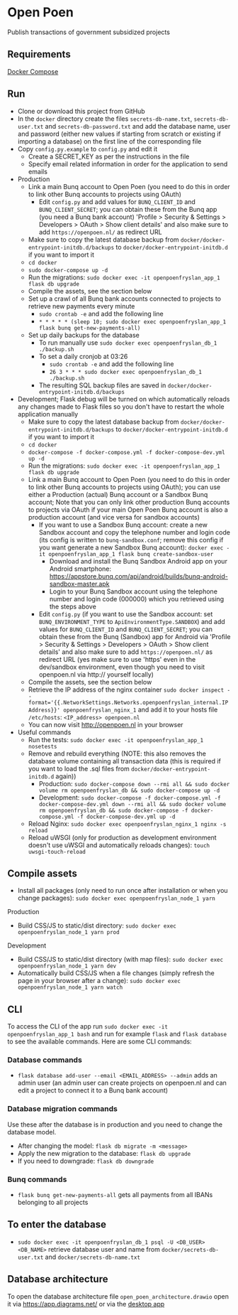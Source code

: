 # Open Poen
Publish transactions of government subsidized projects


## Requirements
[Docker Compose](https://docs.docker.com/compose/install/)


## Run
- Clone or download this project from GitHub
- In the `docker` directory create the files `secrets-db-name.txt`, `secrets-db-user.txt` and `secrets-db-password.txt` and add the database name, user and password (either new values if starting from scratch or existing if importing a database) on the first line of the corresponding file
- Copy `config.py.example` to `config.py` and edit it
   - Create a SECRET_KEY as per the instructions in the file
   - Specify email related information in order for the application to send emails
- Production
   - Link a main Bunq account to Open Poen (you need to do this in order to link other Bunq accounts to projects using OAuth)
      - Edit `config.py` and add values for `BUNQ_CLIENT_ID` and `BUNQ_CLIENT_SECRET`; you can obtain these from the Bunq app (you need a Bunq bank account) 'Profile > Security & Settings > Developers > OAuth > Show client details' and also make sure to add `https://openpoen.nl/` as redirect URL
   - Make sure to copy the latest database backup from `docker/docker-entrypoint-initdb.d/backups` to `docker/docker-entrypoint-initdb.d` if you want to import it
   - `cd docker`
   - `sudo docker-compose up -d`
   - Run the migrations: `sudo docker exec -it openpoenfryslan_app_1 flask db upgrade`
   - Compile the assets, see the section below
   - Set up a crawl of all Bunq bank accounts connected to projects to retrieve new payments every minute
      - `sudo crontab -e` and add the following line
      - `* * * * * (sleep 10; sudo docker exec openpoenfryslan_app_1 flask bunq get-new-payments-all)`
   - Set up daily backups for the database
      - To run manually use `sudo docker exec openpoenfryslan_db_1 ./backup.sh`
      - To set a daily cronjob at 03:26
         - `sudo crontab -e` and add the following line
         - `26 3 * * * sudo docker exec openpoenfryslan_db_1 ./backup.sh`
      - The resulting SQL backup files are saved in `docker/docker-entrypoint-initdb.d/backups`
- Development; Flask debug will be turned on which automatically reloads any changes made to Flask files so you don't have to restart the whole application manually
   - Make sure to copy the latest database backup from `docker/docker-entrypoint-initdb.d/backups` to `docker/docker-entrypoint-initdb.d` if you want to import it
   - `cd docker`
   - `docker-compose -f docker-compose.yml -f docker-compose-dev.yml up -d`
   - Run the migrations: `sudo docker exec -it openpoenfryslan_app_1 flask db upgrade`
   - Link a main Bunq account to Open Poen (you need to do this in order to link other Bunq accounts to projects using OAuth); you can use either a Production (actual) Bunq account or a Sandbox Bunq account; Note that you can only link other production Bunq accounts to projects via OAuth if your main Open Poen Bunq account is also a production account (and vice versa for sandbox accounts)
      - If you want to use a Sandbox Bunq account: create a new Sandbox account and copy the telephone number and login code (its config is written to `bunq-sandbox.conf`; remove this config if you want generate a new Sandbox Bunq account): `docker exec -it openpoenfryslan_app_1 flask bunq create-sandbox-user`
         - Download and install the Bunq Sandbox Android app on your Android smartphone: https://appstore.bunq.com/api/android/builds/bunq-android-sandbox-master.apk
         - Login to your Bunq Sandbox account using the telephone number and login code (000000) which you retrieved using the steps above
      - Edit `config.py` (if you want to use the Sandbox account: set `BUNQ_ENVIRONMENT_TYPE` to `ApiEnvironmentType.SANDBOX`) and add values for `BUNQ_CLIENT_ID` and `BUNQ_CLIENT_SECRET`; you can obtain these from the Bunq (Sandbox) app for Android via 'Profile > Security & Settings > Developers > OAuth > Show client details' and also make sure to add `https://openpoen.nl/` as redirect URL (yes make sure to use 'https' even in the dev/sandbox environment, even though you need to visit openpoen.nl via http:// yourself locally)
   - Compile the assets, see the section below
   - Retrieve the IP address of the nginx container `sudo docker inspect --format='{{.NetworkSettings.Networks.openpoenfryslan_internal.IPAddress}}' openpoenfryslan_nginx_1` and add it to your hosts file `/etc/hosts`: `<IP_address> openpoen.nl`
   - You can now visit http://openpoen.nl in your browser
- Useful commands
   - Run the tests: `sudo docker exec -it openpoenfryslan_app_1 nosetests`
   - Remove and rebuild everything (NOTE: this also removes the database volume containing all transaction data (this is required if you want to load the .sql files from `docker/docker-entrypoint-initdb.d` again))
      - Production: `sudo docker-compose down --rmi all && sudo docker volume rm openpoenfryslan_db && sudo docker-compose up -d`
      - Development: `sudo docker-compose -f docker-compose.yml -f docker-compose-dev.yml down --rmi all && sudo docker volume rm openpoenfryslan_db && sudo docker-compose -f docker-compose.yml -f docker-compose-dev.yml up -d`
   - Reload Nginx: `sudo docker exec openpoenfryslan_nginx_1 nginx -s reload`
   - Reload uWSGI (only for production as development environment doesn't use uWSGI and automatically reloads changes): `touch uwsgi-touch-reload`


## Compile assets
- Install all packages (only need to run once after installation or when you change packages): `sudo docker exec openpoenfryslan_node_1 yarn`

Production
- Build CSS/JS to static/dist directory: `sudo docker exec openpoenfryslan_node_1 yarn prod`

Development
- Build CSS/JS to static/dist directory (with map files): `sudo docker exec openpoenfryslan_node_1 yarn dev`
- Automatically build CSS/JS when a file changes (simply refresh the page in your browser after a change): `sudo docker exec openpoenfryslan_node_1 yarn watch`


## CLI
To access the CLI of the app run `sudo docker exec -it openpoenfryslan_app_1 bash` and run for example `flask` and `flask database` to see the available commands. Here are some CLI commands:


### Database commands
- `flask database add-user --email <EMAIL_ADDRESS> --admin` adds an admin user (an admin user can create projects on openpoen.nl and can edit a project to connect it to a Bunq bank account)


### Database migration commands
Use these after the database is in production and you need to change the database model.

- After changing the model: `flask db migrate -m <message>`
- Apply the new migration to the database: `flask db upgrade`
- If you need to downgrade: `flask db downgrade`


### Bunq commands
- `flask bunq get-new-payments-all` gets all payments from all IBANs belonging to all projects


## To enter the database
   - `sudo docker exec -it openpoenfryslan_db_1 psql -U <DB_USER> <DB_NAME>` retrieve database user and name from `docker/secrets-db-user.txt` and `docker/secrets-db-name.txt`

## Database architecture
To open the database architecture file `open_poen_architecture.drawio` open it via https://app.diagrams.net/ or via the [desktop app](https://github.com/jgraph/drawio-desktop)
